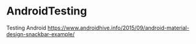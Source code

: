 # AndroidTesting
Testing Android
https://www.androidhive.info/2015/09/android-material-design-snackbar-example/
